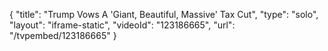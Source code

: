 {
    "title": "Trump Vows A 'Giant, Beautiful, Massive' Tax Cut",
    "type": "solo",
    "layout": "iframe-static",
    "videoId": "123186665",
    "url": "\/tvpembed\/123186665"
}